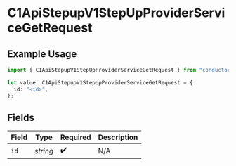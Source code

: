 # C1ApiStepupV1StepUpProviderServiceGetRequest

## Example Usage

```typescript
import { C1ApiStepupV1StepUpProviderServiceGetRequest } from "conductorone-sdk-typescript/sdk/models/operations";

let value: C1ApiStepupV1StepUpProviderServiceGetRequest = {
  id: "<id>",
};
```

## Fields

| Field              | Type               | Required           | Description        |
| ------------------ | ------------------ | ------------------ | ------------------ |
| `id`               | *string*           | :heavy_check_mark: | N/A                |